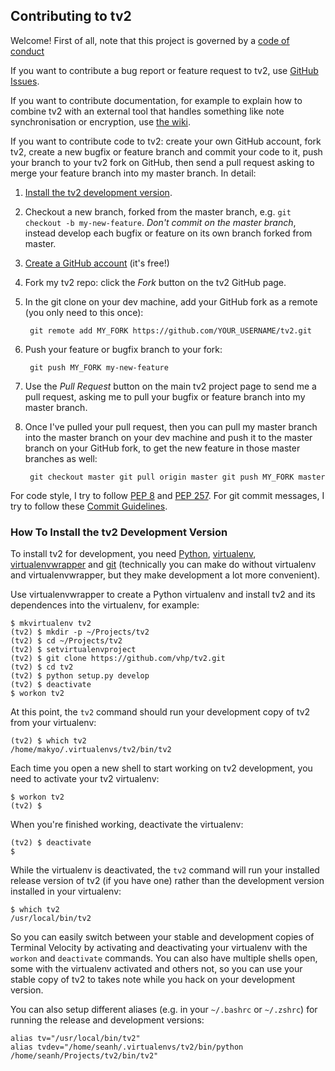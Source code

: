 Contributing to tv2
-----------------------------------

Welcome! First of all, note that this project is governed by a [code of
conduct](/code-of-conduct.md)

If you want to contribute a bug report or feature request to tv2, use [GitHub
Issues](https://github.com/makyo/tv2/issues?state=open).

If you want to contribute documentation, for example to explain how to combine
tv2 with an external tool that handles something like note synchronisation or
encryption, use [the wiki](https://github.com/makyo/tv2/wiki).

If you want to contribute code to tv2: create your own GitHub account, fork
tv2, create a new bugfix or feature branch and commit your code to it, push
your branch to your tv2 fork on GitHub, then send a pull request asking to
merge your feature branch into my master branch. In detail:

1. [Install the tv2 development
version](d#how-to-install-the-terminal-velocity-2-development-version).

2. Checkout a new branch, forked from the master branch, e.g.  `git checkout -b
my-new-feature`. _Don't commit on the master branch_, instead develop each
bugfix or feature on its own branch forked from master.

3. [Create a GitHub account](https://github.com/signup) (it's free!)

4. Fork my tv2 repo: click the _Fork_ button on the tv2 GitHub page.

5. In the git clone on your dev machine, add your GitHub fork as a remote (you
only need to this once):

        git remote add MY_FORK https://github.com/YOUR_USERNAME/tv2.git

6. Push your feature or bugfix branch to your fork:

        git push MY_FORK my-new-feature

7. Use the _Pull Request_ button on the main tv2 project page to send me a pull
request, asking me to pull your bugfix or feature branch into my master branch.

8. Once I've pulled your pull request, then you can pull my master branch into
the master branch on your dev machine and push it to the master branch on your
GitHub fork, to get the new feature in those master branches as well:

        git checkout master git pull origin master git push MY_FORK master

For code style, I try to follow [PEP
8](http://www.python.org/dev/peps/pep-0008/) and [PEP
257](http://www.python.org/dev/peps/pep-0257/). For git commit messages, I try
to follow these [Commit
Guidelines](http://git-scm.com/book/en/Distributed-Git-Contributing-to-a-Project#Commit-Guidelines).


### How To Install the tv2 Development Version

To install tv2 for development, you need [Python](http://www.python.org/),
[virtualenv](http://www.virtualenv.org/),
[virtualenvwrapper](http://www.doughellmann.com/projects/virtualenvwrapper/)
and [git](http://git-scm.com/) (technically you can make do without virtualenv
and virtualenvwrapper, but they make development a lot more convenient).

Use virtualenvwrapper to create a Python virtualenv and install tv2 and its
dependences into the virtualenv, for example:

    $ mkvirtualenv tv2
    (tv2) $ mkdir -p ~/Projects/tv2
    (tv2) $ cd ~/Projects/tv2
    (tv2) $ setvirtualenvproject
    (tv2) $ git clone https://github.com/vhp/tv2.git
    (tv2) $ cd tv2
    (tv2) $ python setup.py develop
    (tv2) $ deactivate
    $ workon tv2

At this point, the `tv2` command should run your development copy of tv2 from
your virtualenv:

    (tv2) $ which tv2
    /home/makyo/.virtualenvs/tv2/bin/tv2

Each time you open a new shell to start working on tv2 development, you need to
activate your tv2 virtualenv:

    $ workon tv2
    (tv2) $

When you're finished working, deactivate the virtualenv:

    (tv2) $ deactivate
    $

While the virtualenv is deactivated, the `tv2` command will run your installed
release version of tv2 (if you have one) rather than the development version
installed in your virtualenv:

    $ which tv2
    /usr/local/bin/tv2

So you can easily switch between your stable and development copies of Terminal
Velocity by activating and deactivating your virtualenv with the `workon` and
`deactivate` commands. You can also have multiple shells open, some with the
virtualenv activated and others not, so you can use your stable copy of tv2 to
takes note while you hack on your development version.

You can also setup different aliases (e.g. in your `~/.bashrc` or `~/.zshrc`)
for running the release and development versions:

    alias tv="/usr/local/bin/tv2"
    alias tvdev="/home/seanh/.virtualenvs/tv2/bin/python /home/seanh/Projects/tv2/bin/tv2"

